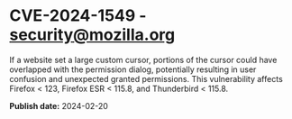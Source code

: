 # CVE-2024-1549 - security@mozilla.org

If a website set a large custom cursor, portions of the cursor could have overlapped with the permission dialog, potentially resulting in user confusion and unexpected granted permissions. This vulnerability affects Firefox < 123, Firefox ESR < 115.8, and Thunderbird < 115.8.

**Publish date:** 2024-02-20
